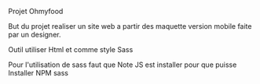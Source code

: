 Projet Ohmyfood

But du projet realiser un site web a partir des maquette version mobile faite par un designer. 

Outil utiliser Html et comme style Sass 
 
Pour l'utilisation de sass faut que Note JS est installer pour que puisse Installer NPM sass 

